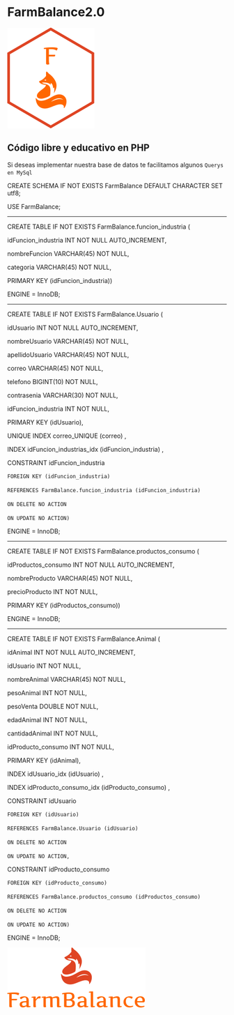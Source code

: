 # FarmBalance2.0 


<img src="multimedia/img/primerLogo.svg"></img> 


Código libre y educativo en PHP
--------------------------------------------
Si deseas implementar nuestra base de datos te facilitamos algunos `Querys en MySql`

CREATE SCHEMA IF NOT EXISTS FarmBalance DEFAULT CHARACTER SET utf8;

USE FarmBalance;

--------------------------------------------------------------

CREATE TABLE IF NOT EXISTS FarmBalance.funcion_industria (

  idFuncion_industria INT NOT NULL AUTO_INCREMENT,
  
  nombreFuncion VARCHAR(45) NOT NULL,
  
  categoria VARCHAR(45) NOT NULL,
  
  PRIMARY KEY (idFuncion_industria))
  
ENGINE = InnoDB;

--------------------------------------------------------------


CREATE TABLE IF NOT EXISTS FarmBalance.Usuario (

  idUsuario INT NOT NULL AUTO_INCREMENT,
  
  nombreUsuario VARCHAR(45) NOT NULL,
  
  apellidoUsuario VARCHAR(45) NOT NULL,
  
  correo VARCHAR(45) NOT NULL,
  
  telefono BIGINT(10) NOT NULL,
  
  contrasenia VARCHAR(30) NOT NULL,
  
  idFuncion_industria INT NOT NULL,
  
  PRIMARY KEY (idUsuario),
  
  UNIQUE INDEX correo_UNIQUE (correo) ,
  
  INDEX idFuncion_industrias_idx (idFuncion_industria) ,
  
  CONSTRAINT idFuncion_industria
  
    FOREIGN KEY (idFuncion_industria)
    
    REFERENCES FarmBalance.funcion_industria (idFuncion_industria)
    
    ON DELETE NO ACTION
    
    ON UPDATE NO ACTION)
    
ENGINE = InnoDB;

--------------------------------------------------------------


CREATE TABLE IF NOT EXISTS FarmBalance.productos_consumo (

  idProductos_consumo INT NOT NULL AUTO_INCREMENT,
  
  nombreProducto VARCHAR(45) NOT NULL,
  
  precioProducto INT NOT NULL,
  
  PRIMARY KEY (idProductos_consumo))
  
ENGINE = InnoDB;

--------------------------------------------------------------

CREATE TABLE IF NOT EXISTS FarmBalance.Animal (

  idAnimal INT NOT NULL AUTO_INCREMENT,
  
  idUsuario INT NOT NULL,
  
  nombreAnimal VARCHAR(45) NOT NULL,
 
  pesoAnimal INT NOT NULL,
  
  pesoVenta DOUBLE NOT NULL,
  
  edadAnimal INT NOT NULL,
  
  cantidadAnimal INT NOT NULL,
  
  idProducto_consumo INT NOT NULL,
  
  PRIMARY KEY (idAnimal),
  
  INDEX idUsuario_idx (idUsuario) ,
  
  INDEX idProducto_consumo_idx (idProducto_consumo) ,
  
  CONSTRAINT idUsuario
  
    FOREIGN KEY (idUsuario)
    
    REFERENCES FarmBalance.Usuario (idUsuario)
    
    ON DELETE NO ACTION
    
    ON UPDATE NO ACTION,
    
  CONSTRAINT idProducto_consumo
  
    FOREIGN KEY (idProducto_consumo)
    
    REFERENCES FarmBalance.productos_consumo (idProductos_consumo)
    
    ON DELETE NO ACTION
    
    ON UPDATE NO ACTION)
    
ENGINE = InnoDB;


<img src="multimedia/img/segundoLogo.svg"></img> 
